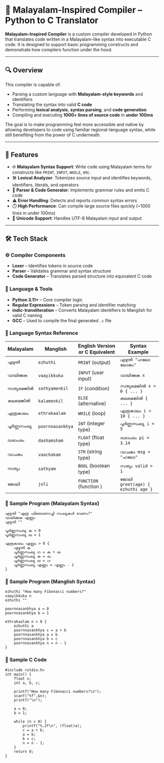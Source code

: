 # 🧾 Malayalam-Inspired Compiler – Python to C Translator

**Malayalam-Inspired Compiler** is a custom compiler developed in Python that translates code written in a Malayalam-like syntax into executable C code. It is designed to support basic programming constructs and demonstrate how compilers function under the hood.

---

## 🔍 Overview

This compiler is capable of:

- Parsing a custom language with **Malayalam-style keywords** and identifiers  
- Translating the syntax into valid **C code**  
- Performing **lexical analysis**, **syntax parsing**, and **code generation**
- Compiling and executing **1000+ lines of source code** in **under 100ms**

The goal is to make programming feel more accessible and native by allowing developers to code using familiar regional-language syntax, while still benefiting from the power of C underneath.

---

## 🚀 Features

- 🌐 **Malayalam Syntax Support**: Write code using Malayalam terms for constructs like `PRINT`, `INPUT`, `WHILE`, etc.
- 🛠️ **Lexical Analyzer**: Tokenizes source input and identifies keywords, identifiers, literals, and operators
- 🧠 **Parser & Code Generator**: Implements grammar rules and emits C code
- ⚠️ **Error Handling**: Detects and reports common syntax errors
- ⏱️ **High Performance**: Can compile large source files quickly (~1000 lines in under 100ms)
- 📄 **Unicode Support**: Handles UTF-8 Malayalam input and output

---

## 🛠️ Tech Stack

### ⚙️ Compiler Components

- **Lexer** – Identifies tokens in source code
- **Parser** – Validates grammar and syntax structure
- **Code Generator** – Translates parsed structure into equivalent C code

### 🧰 Language & Tools

- **Python 3.11+** – Core compiler logic
- **Regular Expressions** – Token parsing and identifier matching
- **indic-transliteration** – Converts Malayalam identifiers to Manglish for valid C naming
- **GCC** – Used to compile the final generated `.c` file
### 📘 Language Syntax Reference

| Malayalam     | Manglish         | English Version  or C Equivalent | Syntax Example                      |
| ------------- | ---------------- | ---------------------- | ----------------------------------- |
| `എഴുതി`       | `ezhuthi`        | `PRINT` (output)       | `എഴുതി "ഹലോ ലോകം"`             |
| `വായിക്കുക`   | `vaayikkuka`     | `INPUT` (user input)   | `വായിക്കുക x`                         |
| `സത്യമെങ്കിൽ` | `sathyamenkil`   | `IF` (condition)       | `സത്യമെങ്കിൽ x > 0 { ... }`        |
| `കലമെങ്കിൽ`   | `kalamenkil`     | `ELSE` (alternative)   |`കലമെങ്കിൽ { ... }`                |
| `എത്രകാലം`    | `ethrakaalam`    | `WHILE` (loop)         | `എത്രകാലം i < 10 { ... }`        |
| `പൂർണ്ണസംഖ്യ` | `poornnasankhya` | `INT` (integer type)   | `പൂർണ്ണസംഖ്യ i = 5`              |
| `ദശാംശം`      | `dashamsham`     | `FLOAT` (float type)   | `ദശാംശം pi = 3.14`              |
| `വാചകം`       | `vaachakam`      | `STR` (string type)    |`വാചകം msg = "ഹലോ"`           |
| `സത്യം`       | `sathyam`        | `BOOL` (boolean type)  |`സത്യം valid = 1`                 |
| `ജോലി`        | `joli`           | `FUNCTION` (function ) |`ജോലി greet(age) { ezhuthi age }` |



### 🧾 Sample Program (Malayalam Syntax)

```
എഴുതി "എത്ര ഫിബോണാച്ചി സംഖ്യകൾ വേണം?"
വായിക്കുക എണ്ണം
എഴുതി ""

പൂർണ്ണസംഖ്യ ക = 0
പൂർണ്ണസംഖ്യ ഖ = 1

എത്രകാലം എണ്ണം > 0 {
    എഴുതി ക
    പൂർണ്ണസംഖ്യ ഗ = ക + ഖ
    പൂർണ്ണസംഖ്യ ക = ഖ
    പൂർണ്ണസംഖ്യ ഖ = ഗ
    പൂർണ്ണസംഖ്യ എണ്ണം = എണ്ണം - 1
}

```

### 📝 Sample Program (Manglish Syntax)

```
ezhuthi "How many Fibonacci numbers?"
vaayikkuka n
ezhuthi ""

poornnasankhya a = 0
poornnasankhya b = 1

ethrakaalam n > 0 {
    ezhuthi a
    poornnasankhya c = a + b
    poornnasankhya a = b
    poornnasankhya b = c
    poornnasankhya n = n - 1
}

```

### 🧪 Sample C Code 

```
#include <stdio.h>
int main() {
    float n;
    int a, b, c;

    printf("How many Fibonacci numbers?\n");
    scanf("%f",&n);
    printf("\n");

    a = 0;
    b = 1;

    while (n > 0) {
        printf("%.2f\n", (float)a);
        c = a + b;
        a = b;
        b = c;
        n = n - 1;
    }
    return 0;
}
```

